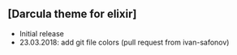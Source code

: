 ## [Darcula theme for elixir]
- Initial release
- 23.03.2018: add git file colors (pull request from ivan-safonov)
